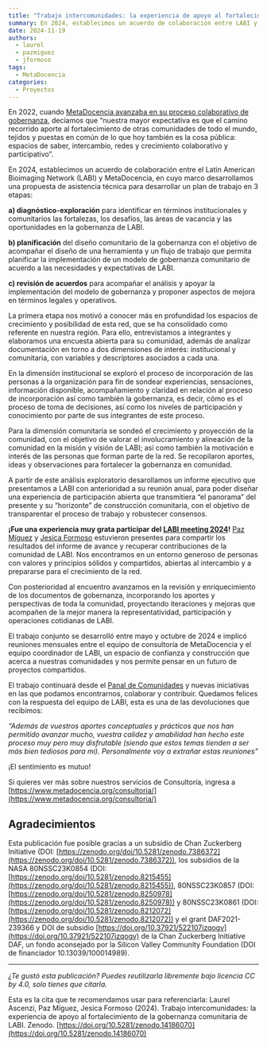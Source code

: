 ```yaml
---
title: "Trabajo intercomunidades: la experiencia de apoyo al fortalecimiento de la gobernanza comunitaria de LABI"
summary: En 2024, establecimos un acuerdo de colaboración entre LABI y MetaDocencia, en cuyo marco desarrollamos una propuesta de asistencia técnica que comentamos en esta publicación.
date: 2024-11-19
authors:
  - laurel
  - pazmiguez
  - jformoso
tags:
  - MetaDocencia
categories:
  - Proyectos
---
```


En 2022, cuando [MetaDocencia avanzaba en su proceso colaborativo de gobernanza](https://www.metadocencia.org/post/avances-gobernanza/), decíamos que “nuestra mayor expectativa es que el camino recorrido aporte al fortalecimiento de otras comunidades de todo el mundo, tejidos y puestas en común de lo que hoy también es la cosa pública: espacios de saber, intercambio, redes y crecimiento colaborativo y participativo”. 

En 2024, establecimos un acuerdo de colaboración entre el Latin American Bioimaging Network (LABI) y MetaDocencia, en cuyo marco desarrollamos una propuesta de asistencia técnica para desarrollar un plan de trabajo en 3 etapas: 

**a) diagnóstico-exploración** para identificar en términos institucionales y comunitarios las fortalezas, los desafíos, las áreas de vacancia y las oportunidades en la gobernanza de LABI. 

**b) planificación** del diseño comunitario de la gobernanza con el objetivo de acompañar el diseño de una herramienta y un flujo de trabajo que permita planificar la implementación de un modelo de gobernanza comunitario de acuerdo a las necesidades y expectativas de LABI.

**c) revisión de acuerdos** para acompañar el análisis y apoyar la implementación del modelo de gobernanza y proponer aspectos de mejora en términos legales y operativos.

La primera etapa nos motivó a conocer más en profundidad los espacios de crecimiento y posibilidad de esta red, que se ha consolidado como referente en nuestra región. Para ello, entrevistamos a integrantes y elaboramos una encuesta abierta para su comunidad, además de analizar documentación en torno a dos dimensiones de interés: institucional y comunitaria, con variables y descriptores asociados a cada una.  

En la dimensión institucional se exploró el proceso de incorporación de las personas a la organización para fin de sondear experiencias, sensaciones, información disponible, acompañamiento y claridad en relación al proceso de incorporación así como también la gobernanza, es decir, cómo es el proceso de toma de decisiones, así como los niveles de participación y conocimiento por parte de sus integrantes de este proceso. 

Para la dimensión comunitaria se sondeó el crecimiento y proyección de la comunidad, con el objetivo de valorar el involucramiento y alineación de la comunidad en la misión y visión de LABI; así como también la motivación e interés de las personas que forman parte de la red. Se recopilaron aportes, ideas y observaciones para fortalecer la gobernanza en comunidad.

A partir de este análisis exploratorio desarollamos un informe ejecutivo que presentamos a LABI con anterioridad a su reunión anual, para poder diseñar una experiencia de participación abierta que transmitiera “el panorama” del presente y su “horizonte” de construcción comunitaria, con el objetivo de transparentar el proceso de trabajo y robustecer consensos.

**¡Fue una experiencia muy grata participar del [LABI meeting 2024](https://www.labimeeting.com/)!** [Paz Míguez](https://www.metadocencia.org/authors/pazmiguez/) y [Jesica Formoso](https://www.metadocencia.org/authors/jformoso/) estuvieron presentes para compartir los resultados del informe de avance y recuperar contribuciones de la comunidad de LABI. Nos encontramos en un entorno generoso de personas con valores y principios sólidos y compartidos, abiertas al intercambio y a prepararse para el crecimiento de la red.

Con posterioridad al encuentro avanzamos en la revisión y enriquecimiento de los documentos de gobernanza, incorporando los aportes y perspectivas de toda la comunidad, proyectando iteraciones y mejoras que acompañen de la mejor manera la representatividad, participación y operaciones cotidianas de LABI. 

El trabajo conjunto se desarrolló entre mayo y octubre de 2024 e implicó reuniones mensuales entre el equipo de consultoría de MetaDocencia y el equipo coordinador de LABI, un espacio de confianza y construcción que acerca a nuestras comunidades y nos permite pensar en un futuro de proyectos compartidos.

El trabajo continuará desde el [Panal de Comunidades](https://www.metadocencia.org/panal/) y nuevas iniciativas en las que podamos encontrarnos, colaborar y contribuir. Quedamos felices con la respuesta del equipo de LABI, esta es una de las devoluciones que recibimos:

*“Además de vuestros aportes conceptuales y prácticos que nos han permitido avanzar  mucho, vuestra calidez y amabilidad han hecho este proceso muy pero muy disfrutable (siendo que estos temas tienden a ser más bien tediosos para mi). Personalmente voy a extrañar estas reuniones”*

¡El sentimiento es mutuo!

Si quieres ver más sobre nuestros servicios de Consultoría, ingresa a [https://www.metadocencia.org/consultoria/](https://www.metadocencia.org/consultoria/) 

## Agradecimientos
Esta publicación fue posible gracias a un subsidio de Chan Zuckerberg Initiative (DOI: [https://zenodo.org/doi/10.5281/zenodo.7386372](https://zenodo.org/doi/10.5281/zenodo.7386372)), los subsidios de la NASA 80NSSC23K0854 (DOI: [https://zenodo.org/doi/10.5281/zenodo.8215455](https://zenodo.org/doi/10.5281/zenodo.8215455)), 80NSSC23K0857 (DOI: [https://zenodo.org/doi/10.5281/zenodo.8250978](https://zenodo.org/doi/10.5281/zenodo.8250978)) y 80NSSC23K0861 (DOI: [https://zenodo.org/doi/10.5281/zenodo.8212072](https://zenodo.org/doi/10.5281/zenodo.8212072)) y el grant DAF2021-239366 y DOI de subsidio [https://doi.org/10.37921/522107izqogv](https://doi.org/10.37921/522107izqogv) de la Chan Zuckerberg Initiative DAF, un fondo aconsejado por la Silicon Valley Community Foundation (DOI de financiador 10.13039/100014989).

---

*¿Te gustó esta publicación? Puedes reutilizarla libremente bajo licencia CC by 4.0, solo tienes que citarla.* 

Esta es la cita que te recomendamos usar para referenciarla:
Laurel Ascenzi, Paz Míguez, Jesica Formoso (2024). Trabajo intercomunidades: la experiencia de apoyo al fortalecimiento de la gobernanza comunitaria de LABI. Zenodo. [https://doi.org/10.5281/zenodo.14186070](https://doi.org/10.5281/zenodo.14186070)
